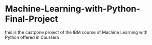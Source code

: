 # Machine-Learning-with-Python-Final-Project
this is the castpone project of the IBM course of Machine Learning with Python offered in Coursera
